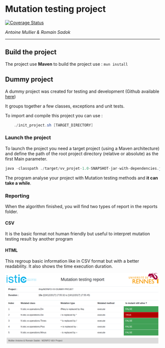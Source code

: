 # Mutation testing project
[![Coverage Status](https://coveralls.io/repos/github/amullier/M2INFO-VV-PROJET/badge.svg?branch=master)](https://coveralls.io/github/amullier/M2INFO-VV-PROJET?branch=master)

_Antoine Mullier & Romain Sadok_

----------------

## Build the project
The project use **Maven** to build the project use  : <code>mvn install</code>

## Dummy project
A dummy project was created for testing and development (Github available [here](https://github.com/amullier/M2INFO-VV-DUMMY-PROJET))

It groups together a few classes, exceptions and unit tests.

To import and compile this project you can use :
``` java
    ./init_project.sh [TARGET_DIRECTORY]
```

### Launch the project
To launch the project you need a target project (using a Maven architecture) and define the
path of the root project directory (relative or absolute) as the first Main parameter.

``` java
java -classpath ./target/vv_projet-1.0-SNAPSHOT-jar-with-dependencies.jar fr.istic.vv.main.Main [PROJECT_DIRECTORY]
```


The program analyse your project with Mutation testing methods and **it can take a while**.

### Reporting
When the algorithm finished, you will find two types of report in the reports folder.

#### CSV
It is the basic format not human friendly but useful to interpret mutation testing result by another program

#### HTML
This regroup basic information like in CSV format but with a better readability. It also shows the 
time execution duration. 

![](./readme-resources/html-report.png)